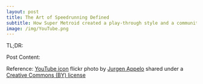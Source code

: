 ```yaml
---
layout: post
title: The Art of Speedrunning Defined
subtitle: How Super Metroid created a play-through style and a community.
image: /img/YouTube.png
---
```


TL;DR:

Post Content:

Reference:
<a title="YouTube icon" href="https://flickr.com/photos/jurgenappelo/7749081576">YouTube icon</a> flickr photo by <a href="https://flickr.com/people/jurgenappelo">Jurgen Appelo</a> shared under a <a href="https://creativecommons.org/licenses/by/2.0/">Creative Commons (BY) license</a> </small>
